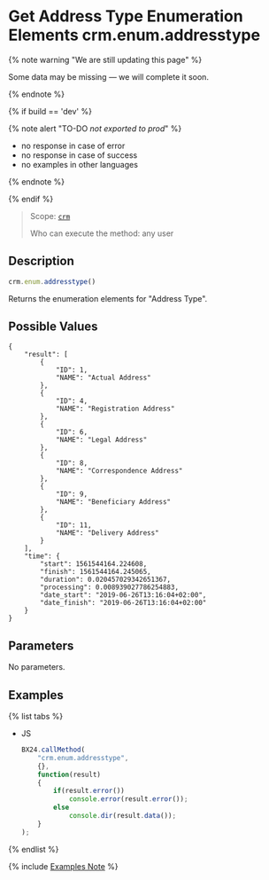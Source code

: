 # Get Address Type Enumeration Elements crm.enum.addresstype

{% note warning "We are still updating this page" %}

Some data may be missing — we will complete it soon.

{% endnote %}

{% if build == 'dev' %}

{% note alert "TO-DO _not exported to prod_" %}

- no response in case of error
- no response in case of success
- no examples in other languages
  
{% endnote %}

{% endif %}

> Scope: [`crm`](../../../scopes/permissions.md)
>
> Who can execute the method: any user

## Description

```js
crm.enum.addresstype()
```

Returns the enumeration elements for "Address Type".

## Possible Values

```
{
    "result": [
        {
            "ID": 1,
            "NAME": "Actual Address"
        },
        {
            "ID": 4,
            "NAME": "Registration Address"
        },
        {
            "ID": 6,
            "NAME": "Legal Address"
        },
        {
            "ID": 8,
            "NAME": "Correspondence Address"
        },
        {
            "ID": 9,
            "NAME": "Beneficiary Address"
        },
        {
            "ID": 11,
            "NAME": "Delivery Address"
        }
    ],
    "time": {
        "start": 1561544164.224608,
        "finish": 1561544164.245065,
        "duration": 0.020457029342651367,
        "processing": 0.008939027786254883,
        "date_start": "2019-06-26T13:16:04+02:00",
        "date_finish": "2019-06-26T13:16:04+02:00"
    }
}
```

## Parameters

No parameters.

## Examples

{% list tabs %}

- JS
  
    ```javascript
    BX24.callMethod(
        "crm.enum.addresstype",
        {},
        function(result)
        {
            if(result.error())
                console.error(result.error());
            else
                console.dir(result.data());
        }
    );
    ```

{% endlist %}


{% include [Examples Note](../../../../_includes/examples.md) %}